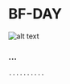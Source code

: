# BF-DAY

![alt text](https://github.com/Sylvat160/BF-DAY/blob/main/img/Screenshot_20221210_162133.png?raw=true)


### ...
```sh
..........
```
